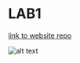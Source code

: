 # LAB1 

[link to website repo](https://github.com/boleynen/2imd-webtech3-lab1)

![alt text](https://i.imgur.com/1Q1HWrC.png "completion image")